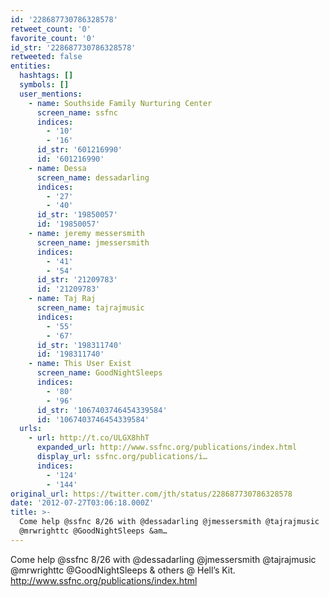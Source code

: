 ```yaml
---
id: '228687730786328578'
retweet_count: '0'
favorite_count: '0'
id_str: '228687730786328578'
retweeted: false
entities:
  hashtags: []
  symbols: []
  user_mentions:
    - name: Southside Family Nurturing Center
      screen_name: ssfnc
      indices:
        - '10'
        - '16'
      id_str: '601216990'
      id: '601216990'
    - name: Dessa
      screen_name: dessadarling
      indices:
        - '27'
        - '40'
      id_str: '19850057'
      id: '19850057'
    - name: jeremy messersmith
      screen_name: jmessersmith
      indices:
        - '41'
        - '54'
      id_str: '21209783'
      id: '21209783'
    - name: Taj Raj
      screen_name: tajrajmusic
      indices:
        - '55'
        - '67'
      id_str: '198311740'
      id: '198311740'
    - name: This User Exist
      screen_name: GoodNightSleeps
      indices:
        - '80'
        - '96'
      id_str: '1067403746454339584'
      id: '1067403746454339584'
  urls:
    - url: http://t.co/ULGX8hhT
      expanded_url: http://www.ssfnc.org/publications/index.html
      display_url: ssfnc.org/publications/i…
      indices:
        - '124'
        - '144'
original_url: https://twitter.com/jth/status/228687730786328578
date: '2012-07-27T03:06:18.000Z'
title: >-
  Come help @ssfnc 8/26 with @dessadarling @jmessersmith @tajrajmusic
  @mrwrighttc @GoodNightSleeps &am…
---
```


Come help @ssfnc 8/26 with @dessadarling @jmessersmith @tajrajmusic @mrwrighttc @GoodNightSleeps &amp; others @ Hell’s Kit. http://www.ssfnc.org/publications/index.html